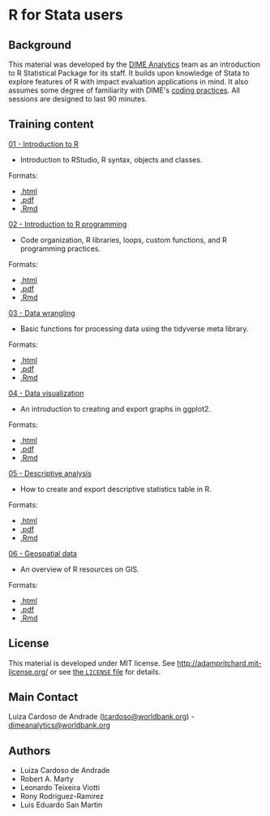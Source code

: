 # R for Stata users

## Background
This material was developed by the [DIME Analytics](https://www.worldbank.org/en/research/dime/data-and-analytics) team as an introduction to R Statistical Package for its staff. It builds upon knowledge of Stata to explore features of R with impact evaluation applications in mind. It also assumes some degree of familiarity with DIME's [coding practices](https://dimewiki.worldbank.org/wiki/Stata_Coding_Practices). All sessions are designed to last 90 minutes.

## Training content

[01 - Introduction to R](https://raw.githack.com/worldbank/dime-r-training/master/Presentations/01-intro-to-R.html)

- Introduction to RStudio, R syntax, objects and classes.

Formats:
- [.html](https://raw.githack.com/worldbank/dime-r-training/master/Presentations/01-intro-to-R.html)
- [.pdf](https://raw.githack.com/worldbank/dime-r-training/master/Presentations/01-intro-to-R.pdf)
- [.Rmd](https://raw.githack.com/worldbank/dime-r-training/master/Presentations/01-intro-to-R.Rmd)

[02 - Introduction to R programming](https://raw.githack.com/worldbank/dime-r-training/master/Presentations/02-intro-to-R-programming.html)

- Code organization, R libraries, loops, custom functions, and R programming practices.

Formats:
- [.html](https://raw.githack.com/worldbank/dime-r-training/master/Presentations/02-intro-to-R-programming.html)
- [.pdf](https://raw.githack.com/worldbank/dime-r-training/master/Presentations/02-intro-to-R-programming.pdf)
- [.Rmd](https://raw.githack.com/worldbank/dime-r-training/master/Presentations/02-intro-to-R-programming.Rmd)

[03 - Data wrangling](https://raw.githack.com/worldbank/dime-r-training/master/Presentations/03-data-wrangling.html)

- Basic functions for processing data using the tidyverse meta library.

Formats:
- [.html](https://raw.githack.com/worldbank/dime-r-training/master/Presentations/03-data-wrangling.html)
- [.pdf](https://raw.githack.com/worldbank/dime-r-training/master/Presentations/03-data-wrangling.pdf)
- [.Rmd](https://raw.githack.com/worldbank/dime-r-training/master/Presentations/03-data-wrangling.Rmd)

[04 - Data visualization](https://raw.githack.com/worldbank/dime-r-training/master/Presentations/04-data-visualization.html)

- An introduction to creating and export graphs in ggplot2.

Formats:
- [.html](https://raw.githack.com/worldbank/dime-r-training/master/Presentations/04-data-visualization.html)
- [.pdf](https://raw.githack.com/worldbank/dime-r-training/master/Presentations/04-data-visualization.pdf)
- [.Rmd](https://raw.githack.com/worldbank/dime-r-training/master/Presentations/04-data-visualization.Rmd)

[05 - Descriptive analysis](https://raw.githack.com/worldbank/dime-r-training/master/Presentations/05-descriptive-analysis.html)

- How to create and export descriptive statistics table in R.

Formats:
- [.html](https://raw.githack.com/worldbank/dime-r-training/master/Presentations/05-descriptive-analysis.html)
- [.pdf](https://raw.githack.com/worldbank/dime-r-training/master/Presentations/05-descriptive-analysis.pdf)
- [.Rmd](https://raw.githack.com/worldbank/dime-r-training/master/Presentations/05-descriptive-analysis.Rmd)

[06 - Geospatial data](https://raw.githack.com/worldbank/dime-r-training/master/Presentations/06-spatial-data.html)

- An overview of R resources on GIS.

Formats:
- [.html](https://raw.githack.com/worldbank/dime-r-training/master/Presentations/06-spatial-data.html)
- [.pdf](https://raw.githack.com/worldbank/dime-r-training/master/Presentations/06-spatial-data.pdf)
- [.Rmd](https://raw.githack.com/worldbank/dime-r-training/master/Presentations/06-spatial-data.Rmd)

## License
This material is developed under MIT license. See http://adampritchard.mit-license.org/ or see [the `LICENSE` file](https://github.com/worldbank/ietoolkit/blob/master/LICENSE) for details.

## Main Contact
Luiza Cardoso de Andrade (lcardoso@worldbank.org) - dimeanalytics@worldbank.org

## Authors
* Luiza Cardoso de Andrade
* Robert A. Marty
* Leonardo Teixeira Viotti
* Rony Rodriguez-Ramirez
* Luis Eduardo San Martin
